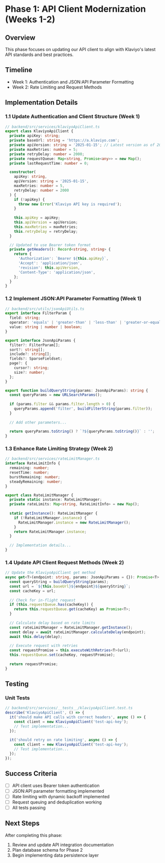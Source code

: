 # Phase 1: API Client Modernization (Weeks 1-2)

## Overview

This phase focuses on updating our API client to align with Klaviyo's latest API standards and best practices.

## Timeline

- Week 1: Authentication and JSON:API Parameter Formatting
- Week 2: Rate Limiting and Request Methods

## Implementation Details

### 1.1 Update Authentication and Client Structure (Week 1)

```typescript
// backend/src/services/klaviyoApiClient.ts
export class KlaviyoApiClient {
  private apiKey: string;
  private baseUrl: string = 'https://a.klaviyo.com';
  private apiVersion: string = '2025-01-15'; // Latest version as of 2025
  private maxRetries: number = 5;
  private retryDelay: number = 2000;
  private requestQueue: Map<string, Promise<any>> = new Map();
  private lastRequestTime: number = 0;

  constructor(
    apiKey: string,
    apiVersion: string = '2025-01-15',
    maxRetries: number = 5,
    retryDelay: number = 2000
  ) {
    if (!apiKey) {
      throw new Error('Klaviyo API key is required');
    }
    
    this.apiKey = apiKey;
    this.apiVersion = apiVersion;
    this.maxRetries = maxRetries;
    this.retryDelay = retryDelay;
  }

  // Updated to use Bearer token format
  private getHeaders(): Record<string, string> {
    return {
      'Authorization': `Bearer ${this.apiKey}`,
      'Accept': 'application/json',
      'revision': this.apiVersion,
      'Content-Type': 'application/json',
    };
  }
}
```

### 1.2 Implement JSON:API Parameter Formatting (Week 1)

```typescript
// backend/src/utils/jsonApiUtils.ts
export interface FilterParam {
  field: string;
  operator: 'equals' | 'greater-than' | 'less-than' | 'greater-or-equal' | 'less-or-equal' | 'contains';
  value: string | number | boolean;
}

export interface JsonApiParams {
  filter?: FilterParam[];
  sort?: string[];
  include?: string[];
  fields?: SparseFieldset;
  page?: {
    cursor?: string;
    size?: number;
  };
}

export function buildQueryString(params: JsonApiParams): string {
  const queryParams = new URLSearchParams();
  
  if (params.filter && params.filter.length > 0) {
    queryParams.append('filter', buildFilterString(params.filter));
  }
  
  // Add other parameters...
  
  return queryParams.toString() ? `?${queryParams.toString()}` : '';
}
```

### 1.3 Enhance Rate Limiting Strategy (Week 2)

```typescript
// backend/src/services/rateLimitManager.ts
interface RateLimitInfo {
  remaining: number;
  resetTime: number;
  burstRemaining: number;
  steadyRemaining: number;
}

export class RateLimitManager {
  private static instance: RateLimitManager;
  private rateLimits: Map<string, RateLimitInfo> = new Map();
  
  static getInstance(): RateLimitManager {
    if (!RateLimitManager.instance) {
      RateLimitManager.instance = new RateLimitManager();
    }
    return RateLimitManager.instance;
  }
  
  // Implementation details...
}
```

### 1.4 Update API Client Request Methods (Week 2)

```typescript
// Update the KlaviyoApiClient get method
async get<T>(endpoint: string, params: JsonApiParams = {}): Promise<T> {
  const queryString = buildQueryString(params);
  const url = `${this.baseUrl}${endpoint}${queryString}`;
  const cacheKey = url;
  
  // Check for in-flight request
  if (this.requestQueue.has(cacheKey)) {
    return this.requestQueue.get(cacheKey) as Promise<T>;
  }
  
  // Calculate delay based on rate limits
  const rateLimitManager = RateLimitManager.getInstance();
  const delay = await rateLimitManager.calculateDelay(endpoint);
  await this.delay(delay);
  
  // Execute request with retries
  const requestPromise = this.executeWithRetries<T>(url);
  this.requestQueue.set(cacheKey, requestPromise);
  
  return requestPromise;
}
```

## Testing

### Unit Tests

```typescript
// backend/src/services/__tests__/klaviyoApiClient.test.ts
describe('KlaviyoApiClient', () => {
  it('should make API calls with correct headers', async () => {
    const client = new KlaviyoApiClient('test-api-key');
    // Test implementation...
  });
  
  it('should retry on rate limiting', async () => {
    const client = new KlaviyoApiClient('test-api-key');
    // Test implementation...
  });
});
```

## Success Criteria

- [ ] API client uses Bearer token authentication
- [ ] JSON:API parameter formatting implemented
- [ ] Rate limiting with dynamic backoff implemented
- [ ] Request queuing and deduplication working
- [ ] All tests passing

## Next Steps

After completing this phase:
1. Review and update API integration documentation
2. Plan database schema for Phase 2
3. Begin implementing data persistence layer
